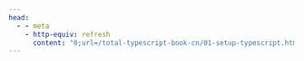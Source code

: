 ```yaml
---
head:
  - - meta
    - http-equiv: refresh
      content: "0;url=/total-typescript-book-cn/01-setup-typescript.html"
---
```

